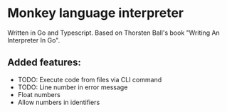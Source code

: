 # Monkey language interpreter

Written in Go and Typescript.
Based on Thorsten Ball's book "Writing An Interpreter In Go".

## Added features:

-   TODO: Execute code from files via CLI command
-   TODO: Line number in error message
-   Float numbers
-   Allow numbers in identifiers
